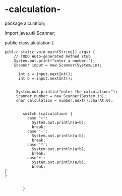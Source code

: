 # -calculation-
package alculation;

import java.util.Scanner;

public class alculation {

	public static void main(String[] args) {
		// TODO Auto-generated method stub
		System.out.print("enter a number:");
		Scanner input = new Scanner(System.in); 
		
		  int a = input.nextInt();
		  int b = input.nextInt();
		  	
		  
		 System.out.println("enter the calculation:");
		 Scanner number = new Scanner(System.in);
		 char calculation = number.next().charAt(0);
		 
		
		    switch (calculation) {
		      case '+':
		        System.out.println(a+b);
		        break;
		      case '-':
		        System.out.println(a-b);
		        break;
		      case '*':
		        System.out.println(a*b);
		        break;
		      case'÷':
		        System.out.println(a/b);
		        break;
	}
	}
		    
		    	
		    }
